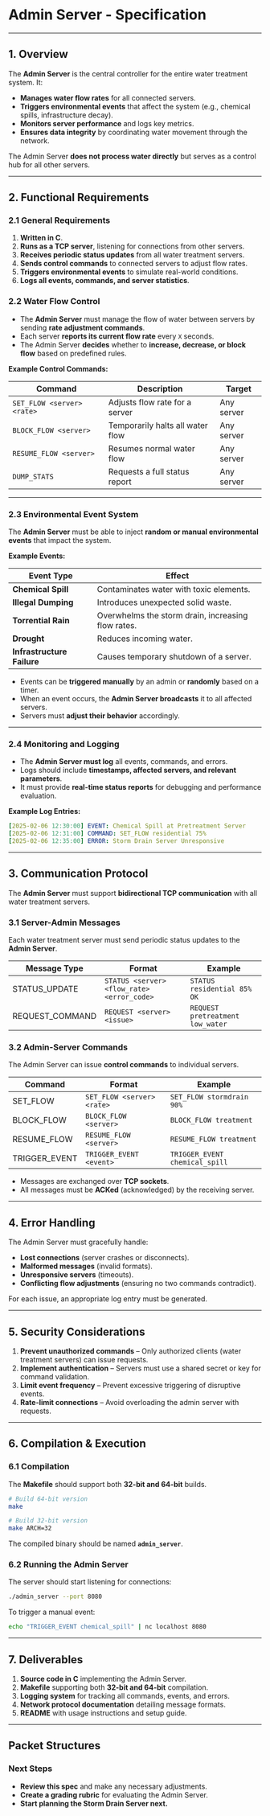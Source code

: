 # **Admin Server - Specification**

---

## **1. Overview**

The **Admin Server** is the central controller for the entire water treatment system. It:

- **Manages water flow rates** for all connected servers.
- **Triggers environmental events** that affect the system (e.g., chemical spills, infrastructure decay).
- **Monitors server performance** and logs key metrics.
- **Ensures data integrity** by coordinating water movement through the network.

The Admin Server **does not process water directly** but serves as a control hub for all other servers.

---

## **2. Functional Requirements**

### **2.1 General Requirements**

1. **Written in C**.
2. **Runs as a TCP server**, listening for connections from other servers.
3. **Receives periodic status updates** from all water treatment servers.
4. **Sends control commands** to connected servers to adjust flow rates.
5. **Triggers environmental events** to simulate real-world conditions.
6. **Logs all events, commands, and server statistics**.

### **2.2 Water Flow Control**

- The **Admin Server** must manage the flow of water between servers by sending **rate adjustment commands**.
- Each server **reports its current flow rate** every `X` seconds.
- The Admin Server **decides** whether to **increase, decrease, or block flow** based on predefined rules.

**Example Control Commands:**

| **Command**        | **Description**                         | **Target** |
|--------------------|-------------------------------------|------------|
| `SET_FLOW <server> <rate>` | Adjusts flow rate for a server | Any server |
| `BLOCK_FLOW <server>`  | Temporarily halts all water flow | Any server |
| `RESUME_FLOW <server>` | Resumes normal water flow | Any server |
| `DUMP_STATS` | Requests a full status report | Any server |

---

### **2.3 Environmental Event System**

The **Admin Server** must be able to inject **random or manual environmental events** that impact the system.

**Example Events:**

| **Event Type**         | **Effect** |
|------------------------|-----------|
| **Chemical Spill**     | Contaminates water with toxic elements. |
| **Illegal Dumping**    | Introduces unexpected solid waste. |
| **Torrential Rain**    | Overwhelms the storm drain, increasing flow rates. |
| **Drought**           | Reduces incoming water. |
| **Infrastructure Failure** | Causes temporary shutdown of a server. |

- Events can be **triggered manually** by an admin or **randomly** based on a timer.
- When an event occurs, the **Admin Server broadcasts** it to all affected servers.
- Servers must **adjust their behavior** accordingly.

---

### **2.4 Monitoring and Logging**

- The **Admin Server must log** all events, commands, and errors.
- Logs should include **timestamps, affected servers, and relevant parameters**.
- It must provide **real-time status reports** for debugging and performance evaluation.

**Example Log Entries:**

```yaml
[2025-02-06 12:30:00] EVENT: Chemical Spill at Pretreatment Server
[2025-02-06 12:31:00] COMMAND: SET_FLOW residential 75%
[2025-02-06 12:35:00] ERROR: Storm Drain Server Unresponsive
```

---

## **3. Communication Protocol**

The **Admin Server** must support **bidirectional TCP communication** with all water treatment servers.

### **3.1 Server-Admin Messages**

Each water treatment server must send periodic status updates to the **Admin Server**.

| **Message Type** | **Format** | **Example** |
|------------------|-----------|-------------|
| STATUS_UPDATE | `STATUS <server> <flow_rate> <error_code>` | `STATUS residential 85% OK` |
| REQUEST_COMMAND | `REQUEST <server> <issue>` | `REQUEST pretreatment low_water` |

### **3.2 Admin-Server Commands**

The Admin Server can issue **control commands** to individual servers.

| **Command** | **Format** | **Example** |
|------------|-----------|-------------|
| SET_FLOW | `SET_FLOW <server> <rate>` | `SET_FLOW stormdrain 90%` |
| BLOCK_FLOW | `BLOCK_FLOW <server>` | `BLOCK_FLOW treatment` |
| RESUME_FLOW | `RESUME_FLOW <server>` | `RESUME_FLOW treatment` |
| TRIGGER_EVENT | `TRIGGER_EVENT <event>` | `TRIGGER_EVENT chemical_spill` |

- Messages are exchanged over **TCP sockets**.
- All messages must be **ACKed** (acknowledged) by the receiving server.

---

## **4. Error Handling**

The Admin Server must gracefully handle:

- **Lost connections** (server crashes or disconnects).
- **Malformed messages** (invalid formats).
- **Unresponsive servers** (timeouts).
- **Conflicting flow adjustments** (ensuring no two commands contradict).

For each issue, an appropriate log entry must be generated.

---

## **5. Security Considerations**

1. **Prevent unauthorized commands** – Only authorized clients (water treatment servers) can issue requests.
2. **Implement authentication** – Servers must use a shared secret or key for command validation.
3. **Limit event frequency** – Prevent excessive triggering of disruptive events.
4. **Rate-limit connections** – Avoid overloading the admin server with requests.

---

## **6. Compilation & Execution**

### **6.1 Compilation**

The **Makefile** should support both **32-bit and 64-bit** builds.

```bash
# Build 64-bit version
make

# Build 32-bit version
make ARCH=32
```

The compiled binary should be named **`admin_server`**.

### **6.2 Running the Admin Server**

The server should start listening for connections:

```bash
./admin_server --port 8080
```

To trigger a manual event:

```bash
echo "TRIGGER_EVENT chemical_spill" | nc localhost 8080
```

---

## **7. Deliverables**

1. **Source code in C** implementing the Admin Server.
2. **Makefile** supporting both **32-bit and 64-bit** compilation.
3. **Logging system** for tracking all commands, events, and errors.
4. **Network protocol documentation** detailing message formats.
5. **README** with usage instructions and setup guide.

---

## Packet Structures

### **Next Steps**

- **Review this spec** and make any necessary adjustments.
- **Create a grading rubric** for evaluating the Admin Server.
- **Start planning the Storm Drain Server next.**

